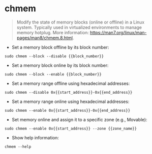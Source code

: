 # chmem

> Modify the state of memory blocks (online or offline) in a Linux system.
> Typically used in virtualized environments to manage memory hotplug.
> More information: <https://man7.org/linux/man-pages/man8/chmem.8.html>.

- Set a memory block offline by its block number:

`sudo chmem --block --disable {{block_number}}`

- Set a memory block online by its block number:

`sudo chmem --block --enable {{block_number}}`

- Set a memory range offline using hexadecimal addresses:

`sudo chmem --disable 0x{{start_address}}-0x{{end_address}}`

- Set a memory range online using hexadecimal addresses:

`sudo chmem --enable 0x{{start_address}}-0x{{end_address}}`

- Set memory online and assign it to a specific zone (e.g., Movable):

`sudo chmem --enable 0x{{start_address}} --zone {{zone_name}}`

- Show help information:

`chmem --help`
